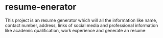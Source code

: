 # resume-enerator
This project is an resume generator which will all the information like name, contact number, address, links of social media and professional information like academic qualification, work experience and generate an resume 
